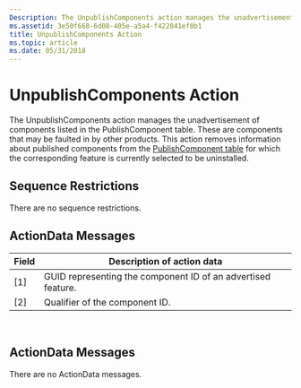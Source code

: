 ```yaml
---
Description: The UnpublishComponents action manages the unadvertisement of components listed in the PublishComponent table.
ms.assetid: 3e50f668-6d08-405e-a5a4-f422041ef0b1
title: UnpublishComponents Action
ms.topic: article
ms.date: 05/31/2018
---
```


# UnpublishComponents Action

The UnpublishComponents action manages the unadvertisement of components listed in the PublishComponent table. These are components that may be faulted in by other products. This action removes information about published components from the [PublishComponent table](publishcomponent-table.md) for which the corresponding feature is currently selected to be uninstalled.

## Sequence Restrictions

There are no sequence restrictions.

## ActionData Messages



| Field | Description of action data                                   |
|-------|--------------------------------------------------------------|
| \[1\] | GUID representing the component ID of an advertised feature. |
| \[2\] | Qualifier of the component ID.                               |



 

## ActionData Messages

There are no ActionData messages.

 

 



